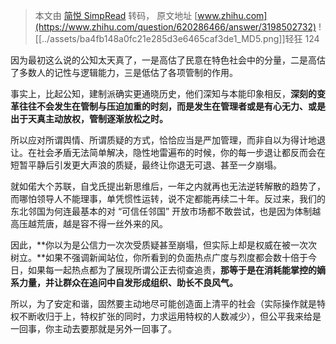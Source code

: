 > 本文由 [简悦 SimpRead](http://ksria.com/simpread/) 转码， 原文地址 [www.zhihu.com](https://www.zhihu.com/question/620286466/answer/3198502732) ![[../assets/ba4fb148a0fc21e285d3e6465caf3de1_MD5.png]]轻狂 124​

因为最初这么说的公知太天真了，一是高估了民意在特色社会中的分量，二是高估了多数人的记性与逻辑能力，三是低估了各项管制的作用。

事实上，比起公知，建制派确实更通晓历史，他们深知与本能印象相反，**深刻的变革往往不会发生在管制与压迫加重的时刻，而是发生在管理者或是有心无力、或是出于天真主动放权，管制逐渐放松之时。**

所以应对所谓舆情、所谓质疑的方式，恰恰应当是严加管理，而非自以为得计地退让。在社会矛盾无法简单解决，隐性地雷遍布的时候，你的每一步退让都反而会在短暂平静后引发更大声浪的质疑，最终让你退无可退、甚至一夕崩塌。

就如偌大个苏联，自戈氏提出新思维后，一年之内就再也无法逆转解散的趋势了，而哪怕领导人不能理事，单凭惯性运转，说不定都能再续二十年。反过来，我们的东北邻国为何连最基本的对 “可信任邻国” 开放市场都不敢尝试，也是因为体制越高压越荒唐，越是容不得一丝外来的风。

因此，**你以为是公信力一次次受质疑甚至崩塌，但实际上却是权威在被一次次树立。**如果不强调新闻站位，你所看到的负面热点广度与烈度都会数十倍于今日，如果每一起热点都为了展现所谓公正去彻查追责，**那等于是在消耗能掌控的嫡系力量，并让群众在追问中自发形成组织、助长不良风气。**

所以，为了安定和谐，固然要主动地尽可能创造面上清平的社会（实际操作就是特权不断收归于上，特权扩张的同时，力求运用特权的人数减少），但公平我来给是一回事，你主动去要那就是另外一回事了。